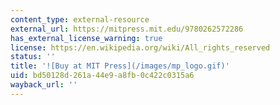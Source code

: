 ```yaml
---
content_type: external-resource
external_url: https://mitpress.mit.edu/9780262572286
has_external_license_warning: true
license: https://en.wikipedia.org/wiki/All_rights_reserved
status: ''
title: '![Buy at MIT Press](/images/mp_logo.gif)'
uid: bd50128d-261a-44e9-a8fb-0c422c0315a6
wayback_url: ''
---
```

